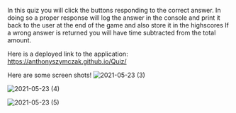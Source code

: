 In this quiz you will click the buttons responding to the correct answer. 
In doing so a proper response will log the answer in the console and print it back to the user at the end of the game and also store it in the highscores
If a wrong answer is returned you will have time subtracted from the total amount.

Here is a deployed link to the application:
https://anthonyszymczak.github.io/Quiz/

Here are some screen shots!
![2021-05-23 (3)](https://user-images.githubusercontent.com/81388435/119268545-76bb4a00-bbc1-11eb-98f8-0a7c2053537b.png)

![2021-05-23 (4)](https://user-images.githubusercontent.com/81388435/119268542-73c05980-bbc1-11eb-9cc4-ca19ecd230b7.png)

![2021-05-23 (5)](https://user-images.githubusercontent.com/81388435/119268534-6905c480-bbc1-11eb-953c-e2b7ad9d5708.png)
